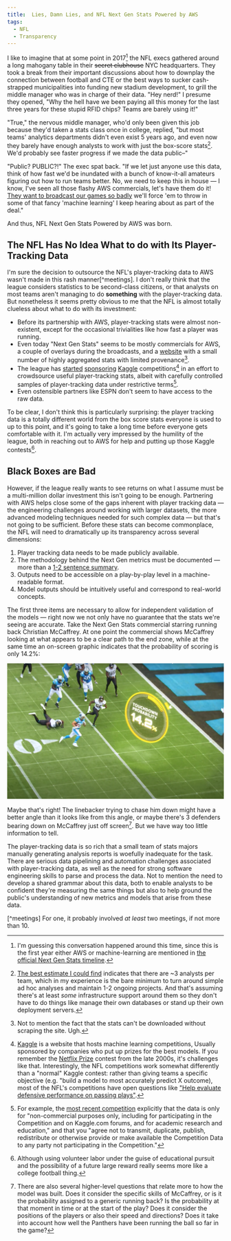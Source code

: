```yaml
---
title:  Lies, Damn Lies, and NFL Next Gen Stats Powered by AWS
tags:
  - NFL
  - Transparency
---
```


I like to imagine that at some point in 2017[^2017] the NFL execs gathered
around a long mahogany table in their <del>secret clubhouse</del> 
NYC headquarters. They took a break from their important discussions
about how to downplay the connection between football and CTE
or the best ways to sucker cash-strapped municipalities into funding
new stadium development, to grill the middle manager who was in charge of
their data. "Hey nerd!" I presume they opened, "Why the hell have we
been paying all this money for the last three years for these stupid 
RFID chips? Teams are barely using it!" 

"True," the nervous middle manager, who'd only been given this job because
they'd taken a stats class once in college, replied, "but most teams' analytics
departments didn't even exist 5 years ago, and even now they barely 
have enough analysts to work with just the box-score stats[^analysts].
We'd probably see faster progress if we made the data public–"

"Public? PUBLIC?!" The exec spat back. "If we let just anyone
use this data, think of how fast we'd be inundated with a bunch
of know-it-all amateurs figuring out how to run teams better. 
No, we need to keep this in house — I know, I've seen all those
flashy AWS commercials, let's have them do it! [They want to 
broadcast our games so badly](https://www.cbssports.com/nfl/news/amazon-wins-huge-bidding-war-to-stream-thursday-night-football-games-in-2017/) 
we'll force 'em to throw in some of that fancy 'machine learning' I keep
hearing about as part of the deal."

And thus, NFL Next Gen Stats Powered by AWS was born.

## The NFL Has No Idea What to do with Its Player-Tracking Data
I'm sure the decision to outsource the NFL's player-tracking data
to AWS wasn't made in this rash manner[^meetings]. I don't really
think that the league considers statistics to be second-class
citizens, or that analysts on most teams aren't managing to do
**something** with the player-tracking data. But nonetheless it
seems pretty obvious to me that the NFL is almost totally clueless about what
to do with its investment:
* Before its partnership with AWS, player-tracking stats were almost
  non-existent, except for the occasional trivialities like how fast
  a player was running.
* Even today "Next Gen Stats" seems to be mostly commercials for AWS, a couple
  of overlays during the broadcasts, and a [website](https://nextgenstats.nfl.com/)
  with a small number of highly aggregated stats with limited provenance[^download].
* The league has 
  [started](https://www.kaggle.com/c/nfl-big-data-bowl-2020) 
  [sponsoring](https://www.kaggle.com/c/nfl-impact-detection) 
  [Kaggle](https://www.kaggle.com/c/nfl-playing-surface-analytics) 
  competitions[^kaggle] in an effort to crowdsource useful player-tracking stats,
  albeit with carefully
  controlled samples of player-tracking data under restrictive terms[^terms].
* Even ostensible partners like ESPN don't seem to have access to the raw data.

To be clear, I don't think this is particularly surprising: the
player tracking data is a totally different world from the box
score stats everyone is used to up to this point, and it's going
to take a long time before everyone gets comfortable with it. I'm
actually very impressed by the humility of the league, both in
reaching out to AWS for help and putting up those Kaggle contests[^college].

## Black Boxes are Bad

However, if the league really wants to see returns on what I assume must be a 
multi-million dollar investment this isn't going to be enough. Partnering
with AWS helps close some of the gaps inherent with
player tracking data — the engineering challenges around working
with larger datasets, the more advanced modeling techniques needed
for such complex data — but that's not going to be sufficient. 
Before these stats can become commonplace, the
NFL will need to dramatically up its transparency across several dimensions:
1. Player tracking data needs to be made publicly available.
2. The methodology behind the Next Gen metrics must be documented — more than a [1-2 sentence
   summary](https://nextgenstats.nfl.com/glossary).
3. Outputs need to be accessible on a play-by-play level in a machine-readable format.
4. Model outputs should be intuitively useful and correspond to real-world concepts.

The first three items are necessary to allow for independent validation of the models — right
now we not only have no guarantee that the stats we're seeing are accurate. Take the
Next Gen Stats commercial starring running back Christian McCaffrey. At one point the
commercial shows McCaffrey looking at what appears to be a clear path to the end zone,
while at the same time an on-screen graphic indicates that the probability of scoring
is only 14.2%:

![McCaffrey screenshot](/images/nfl_stats_lies/mccaffrey.png)

Maybe that's right! The linebacker trying to chase him down might have a better angle than it looks
like from this angle, or maybe there's 3 defenders bearing down on McCaffrey just off screen[^methodology]. But
we have way too little information to tell. 

The
player-tracking data is so rich that 
a small team of stats majors manually generating analysis reports
is woefully inadequate for the task. There are serious data pipelining
and automation challenges associated with player-tracking data, as
well as the need for strong software engineering skills to parse
and process the data. Not to mention the need to develop a shared
grammar about this data, both to enable analysts to be confident they're
measuring the same things but also to help ground the public's understanding
of new metrics and models that arise from these data.


[^2017]:
    I'm guessing this conversation happened around this time, since 
    this is the first year either AWS or machine-learning are mentioned
    in 
    [the official Next Gen Stats timeline](https://operations.nfl.com/gameday/technology/nfl-next-gen-stats/).

[^meetings]
    For one, it probably involved _at least_ two meetings, if not
    more than 10.

[^analysts]:
    [The best estimate I could find](https://www.espn.com/nfl/story/_/id/29939438/2020-nfl-analytics-survey-which-teams-most-least-analytically-inclined)
    indicates that there are ~3 analysts per team, which in my experience
    is the bare minimum to turn around simple ad hoc analyses and maintain 1-2
    ongoing projects. And that's assuming there's at least _some_ infrastructure
    support around them so they don't have to do things like manage their
    own databases or stand up their own deployment servers. 
    
[^download]:
    Not to mention the fact that the stats can't be downloaded without
    scraping the site. Ugh.
    
[^kaggle]:
    [Kaggle](https://www.kaggle.com/) is a website that hosts machine learning competitions,
    Usually sponsored by companies who put up prizes for the best
    models. If you remember the [Netflix Prize](https://en.wikipedia.org/wiki/Netflix_Prize)
    contest from the late 2000s, it's challenges like that. Interestingly,
    the NFL competitions work somewhat differently than a "normal"
    Kaggle contest: rather than giving teams a specific objective
    (e.g. "build a model to most accurately predict X outcome),
    most of the NFL's competitions have open questions like 
    ["Help evaluate defensive performance on passing plays"](https://www.kaggle.com/c/nfl-big-data-bowl-2021/overview).
    
[^terms]:
    For example, the [most recent competition](https://www.kaggle.com/c/nfl-big-data-bowl-2021/rules)
    explicitly that the data is only for "non-commercial purposes only, including for participating in 
    the Competition and on Kaggle.com forums, and for academic research 
    and education," and that you "agree not to transmit, duplicate, publish, 
    redistribute or otherwise provide or make available the Competition Data 
    to any party not participating in the Competition."
    
[^college]:
    Although using volunteer labor under the guise of educational
    pursuit and the possibility of a future large reward really
    seems more like a college football thing. 
    
[^methodology]:
    There are also several higher-level questions that relate more to how the model was built. 
    Does it consider the specific skills of McCaffrey, or is it the probability assigned to a
    generic running back? Is the probability at that moment in time or at the start of the play?
    Does it consider the positions of the players or also their speed and directions? Does it
    take into account how well the Panthers have been running the ball so far in the game?